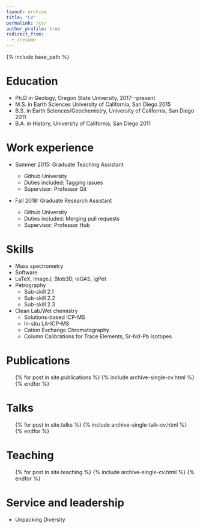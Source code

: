 ```yaml
---
layout: archive
title: "CV"
permalink: /cv/
author_profile: true
redirect_from:
  - /resume
---
```


{% include base_path %}

Education
======
* Ph.D in Geology, Oregon State University, 2017--present
* M.S. in Earth Sciences University of California, San Diego 2015
* B.S. in Earth Sciences/Geochemistry, University of California, San Diego 2011
* B.A. in History, University of California, San Diego 2011

Work experience
======
* Summer 2015: Graduate Teaching Assistant
  * Github University
  * Duties included: Tagging issues
  * Supervisor: Professor Git

* Fall 2018: Graduate Research Assistant
  * Github University
  * Duties included: Merging pull requests
  * Supervisor: Professor Hub
  
Skills
======
* Mass spectrometry
* Software
*   LaTeX, ImageJ, Blob3D, ioGAS, IgPet
* Petrography
  * Sub-skill 2.1
  * Sub-skill 2.2
  * Sub-skill 2.3
* Clean Lab/Wet chemistry
  * Solutions-based ICP-MS
  * In-situ LA-ICP-MS
  * Cation Exchange Chromatography
  * Column Calibrations for Trace Elements, Sr-Nd-Pb Isotopes

Publications
======
  <ul>{% for post in site.publications %}
    {% include archive-single-cv.html %}
  {% endfor %}</ul>
  
Talks
======
  <ul>{% for post in site.talks %}
    {% include archive-single-talk-cv.html %}
  {% endfor %}</ul>
  
Teaching
======
  <ul>{% for post in site.teaching %}
    {% include archive-single-cv.html %}
  {% endfor %}</ul>
  
Service and leadership
======
* Unpacking Diversity
